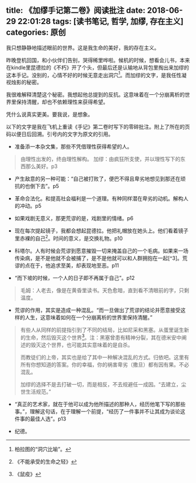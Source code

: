 title: 《加缪手记第二卷》阅读批注
date: 2018-06-29 22:01:28
tags: [读书笔记, 哲学, 加缪, 存在主义]
categories: 原创
---

我只想静静地描述眼前的世界。这是我生命的美好，我的存在主义。

<!-- more -->

昨晚登机回国，和小伙伴们告别，哭得稀里哗啦。候机的时候，想看会儿书，本来在kindle里昆德拉的《不朽》开了个头，但最后还是认输地从背包里掏出来加缪的这本手记。没别的，心情不好的时候无意走出洞穴[^1]。而加缪的文字，是我任性凝视烛影的秘密。

我很难解释清楚这个秘密。我想起他总提到的反抗。这意味着在一个分崩离析的世界里保持清醒，却也不依赖理性来获得希望。

凭什么说真实更美。要我说，是想象。

以下的文字是我在飞机上重读《手记》第二卷时写下的零碎批注。附上了所在的页码以便日后回溯。引号内的文字为原文的引用。

- 准备添一本杂文集，那些不凭借理性获得希望的人。
> 由理性出发的，终由理性解构。
> 加缪：由疯狂所支使，并以理性写下的东西那么美好。p3

- 产生敌意的另一种可能：“自己被打败了，便巴不得且卑劣地想见到那还在顽抗的也倒下去”。p5

- 革命合法化。和提高社会福利是一个道理。有种同样潜在卑劣的动机。解构人的冲动。p5

- 如果戏剧无意义，那更荒谬的是，戏剧里的情绪。p6

- 现在每次提起镜子，我都会想起昆德拉。他把礼帽放在她头上。他们看着镜子里赤裸的自己[^2]。时间的意义，是交换礼物。p10

- 科塔尔。人有时候会荒谬到愿意摧毁一切来掩盖自己的一个毛病。如果来一场传染病，是不是他就不会被捕了，是不是他就可以和人群拥抱在一起[^3]。荒谬的点在于，他追求至美，却表现地至恶。p11

- “而下坡的时候，一个人的日子即不再属于自己”。p12
> 毛姆：人老去，像是在黄昏里读书。天色愈暗，直到看不清眼前的字，只剩温度。

- 荒谬的作用，其实是造成一种混乱。“而一旦做出了荒谬的结论并愿意接受这样的人生，这意味着如何在一个分崩离析的世界里保持清醒。”
> 有些人从同样的前提指引到了不同的结局，比如尼采和黑塞。从蛋里诞生新的生命，然后毁灭这个世界[^4]。注：黑塞曾患有精神分裂，其在德米安中阐述的毁灭这个世界，也可能其实意味着的是自杀。
>  
> 而教徒们的上帝，其实也是给了其中一种解决混乱的方式。归依吧。这里有所有你想知道的答案。你的幸福，你的祸害卑劣（撒旦）都有因有果。不必混乱。
>  
> 加缪的选择不是去打破一切，而是相反，不去规避任一成因。“去建立，尘世生活规范。”

- “真正的艺术家，就在于他可以成为他所描述的那种人，经历他笔下写的那些事。”，理解这句话，在于理解一个前提，“经历了一件事并不让其成为谈论这件事的最佳人选”。p13

- 纪德。

[^1]: 柏拉图的“洞穴比喻”。
[^2]:《不能承受的生命之轻》
[^4]:《鼠疫》
[^4]:《德米安》

































